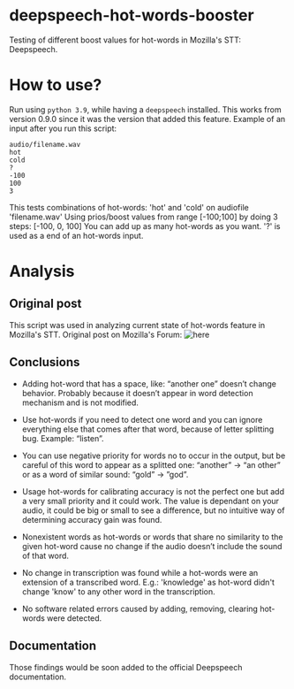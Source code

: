 # deepspeech-hot-words-booster
Testing of different boost values for hot-words in Mozilla's STT: Deepspeech.

# How to use?
Run using ```python 3.9```, while having a ```deepspeech``` installed. This works from version 0.9.0 since it was the version that added this feature.
Example of an input after you run this script:
```
audio/filename.wav
hot
cold
?
-100
100
3
```
This tests combinations of hot-words: 'hot' and 'cold' on audiofile 'filename.wav'
Using prios/boost values from range [-100;100] by doing 3 steps: [-100, 0, 100]
You can add up as many hot-words as you want. '?' is used as a end of an hot-words input.

# Analysis

## Original post

This script was used in analyzing current state of hot-words feature in Mozilla's STT. 
Original post on Mozilla's Forum: ![here](https://discourse.mozilla.org/t/practical-tests-of-hot-word-feature-and-default-models-accuracy/73855/4)

## Conclusions

- Adding hot-word that has a space, like: “another one” doesn’t change behavior. Probably because it doesn’t appear in word detection mechanism and is not modified.

- Use hot-words if you need to detect one word and you can ignore everything else that comes after that word, because of letter splitting bug. Example: “listen”.

- You can use negative priority for words no to occur in the output, but be careful of this word to appear as a splitted one: “another” -> “an other” or as a word of similar sound: “gold” -> ”god”.

- Usage hot-words for calibrating accuracy is not the perfect one but add a very small priority and it could work. The value is dependant on your audio, it could be big or small to see a difference, but no intuitive way of determining accuracy gain was found.

- Nonexistent words as hot-words or words that share no similarity to the given hot-word cause no change if the audio doesn’t include the sound of that word. 

- No change in transcription was found while a hot-words were an extension of a transcribed word. E.g.: 'knowledge' as hot-word didn't change 'know' to any other word in the transcription.

- No software related errors caused by adding, removing, clearing hot-words were detected.

## Documentation

Those findings would be soon added to the official Deepspeech documentation.

